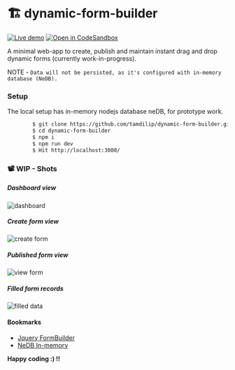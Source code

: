 # 🏗️ dynamic-form-builder
[![Live demo](https://img.shields.io/badge/Render-Live%20demo-violet?style=flat-square&logo=render&logoColor=violet)](https://dynamic-form-builder.onrender.com)
[![Open in CodeSandbox](https://img.shields.io/badge/CodeSandbox-Ready--to--Code-green?style=flat-square&logo=codesandbox)](https://codesandbox.io/s/github/tamdilip/dynamic-form-builder)

A minimal web-app to create, publish and maintain instant drag and drop dynamic forms (currently work-in-progress).

NOTE - `Data will not be persisted, as it's configured with in-memory database (NeDB).`

### Setup
The local setup has in-memory nodejs database neDB, for prototype work.

```sh
        $ git clone https://github.com/tamdilip/dynamic-form-builder.git
        $ cd dynamic-form-builder
        $ npm i
        $ npm run dev
        $ Hit http://localhost:3000/
```

### 📽 WIP - Shots
##### Dashboard view
![dashboard](https://raw.githubusercontent.com/tamdilip/dynamic-form-builder/main/docs/home-form.png)

##### Create form view
![create form](https://raw.githubusercontent.com/tamdilip/dynamic-form-builder/main/docs/create-form.png)

##### Published form view
![view form](https://raw.githubusercontent.com/tamdilip/dynamic-form-builder/main/docs/view-form.png)

##### Filled form records
![filled data](https://raw.githubusercontent.com/tamdilip/dynamic-form-builder/main/docs/records-form.png)

#### Bookmarks
* [Jquery FormBuilder](https://formbuilder.online/)
* [NeDB In-memory](https://github.com/louischatriot/nedb)

**Happy coding :) !!**
